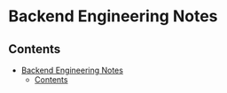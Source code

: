 # Backend Engineering Notes

## Contents

- [Backend Engineering Notes](#backend-engineering-notes)
  - [Contents](#contents)


